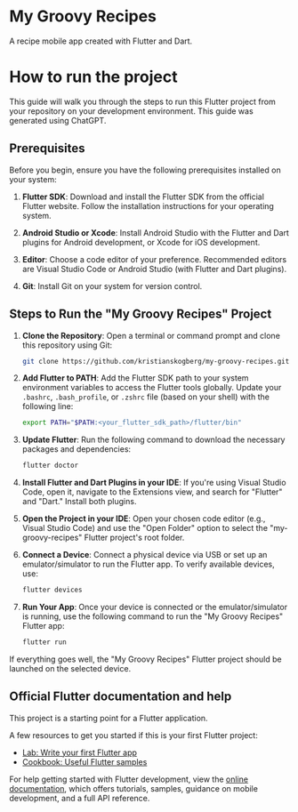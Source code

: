 # My Groovy Recipes

A recipe mobile app created with Flutter and Dart.

# How to run the project

This guide will walk you through the steps to run this Flutter project from your repository on your development environment. This guide was generated using ChatGPT.

## Prerequisites

Before you begin, ensure you have the following prerequisites installed on your system:

1. **Flutter SDK**: Download and install the Flutter SDK from the official Flutter website. Follow the installation instructions for your operating system.

2. **Android Studio or Xcode**: Install Android Studio with the Flutter and Dart plugins for Android development, or Xcode for iOS development.

3. **Editor**: Choose a code editor of your preference. Recommended editors are Visual Studio Code or Android Studio (with Flutter and Dart plugins).

4. **Git**: Install Git on your system for version control.

## Steps to Run the "My Groovy Recipes" Project

1. **Clone the Repository**: Open a terminal or command prompt and clone this repository using Git:

   ```bash
   git clone https://github.com/kristianskogberg/my-groovy-recipes.git
   ```

2. **Add Flutter to PATH**: Add the Flutter SDK path to your system environment variables to access the Flutter tools globally. Update your `.bashrc`, `.bash_profile`, or `.zshrc` file (based on your shell) with the following line:

   ```bash
   export PATH="$PATH:<your_flutter_sdk_path>/flutter/bin"
   ```

3. **Update Flutter**: Run the following command to download the necessary packages and dependencies:

   ```bash
   flutter doctor
   ```

4. **Install Flutter and Dart Plugins in your IDE**: If you're using Visual Studio Code, open it, navigate to the Extensions view, and search for "Flutter" and "Dart." Install both plugins.

5. **Open the Project in your IDE**: Open your chosen code editor (e.g., Visual Studio Code) and use the "Open Folder" option to select the "my-groovy-recipes" Flutter project's root folder.

6. **Connect a Device**: Connect a physical device via USB or set up an emulator/simulator to run the Flutter app. To verify available devices, use:

   ```bash
   flutter devices
   ```

7. **Run Your App**: Once your device is connected or the emulator/simulator is running, use the following command to run the "My Groovy Recipes" Flutter app:

   ```bash
   flutter run
   ```

If everything goes well, the "My Groovy Recipes" Flutter project should be launched on the selected device.

## Official Flutter documentation and help

This project is a starting point for a Flutter application.

A few resources to get you started if this is your first Flutter project:

- [Lab: Write your first Flutter app](https://docs.flutter.dev/get-started/codelab)
- [Cookbook: Useful Flutter samples](https://docs.flutter.dev/cookbook)

For help getting started with Flutter development, view the
[online documentation](https://docs.flutter.dev/), which offers tutorials,
samples, guidance on mobile development, and a full API reference.
